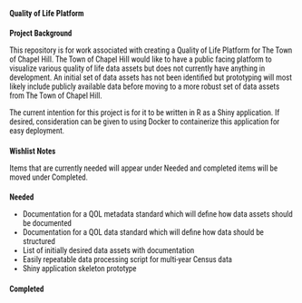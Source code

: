 <link href="https://fonts.googleapis.com/css?family=Roboto+Condensed&display=swap" rel="stylesheet">
<style>* {font-size: 100%; font-family: Roboto Condensed, sans-serif;}</style>

# Quality of Life Platform

## Project Background
This repository is for work associated with creating a Quality of Life Platform for The Town of Chapel Hill. The Town of Chapel Hill would like to have a public facing platform to visualize various quality of life data assets but does not currently have anything in development. An initial set of data assets has not been identified but prototyping will most likely include publicly available data before moving to a more robust set of data assets from The Town of Chapel Hill. 

The current intention for this project is for it to be written in R as a Shiny application. If desired, consideration can be given to using Docker to containerize this application for easy deployment.

## Wishlist Notes
Items that are currently needed will appear under Needed and completed items will be moved under Completed.

### Needed
* Documentation for a QOL metadata standard which will define how data assets should be documented
* Documentation for a QOL data standard which will define how data should be structured
* List of initially desired data assets with documentation
* Easily repeatable data processing script for multi-year Census data
* Shiny application skeleton prototype

### Completed